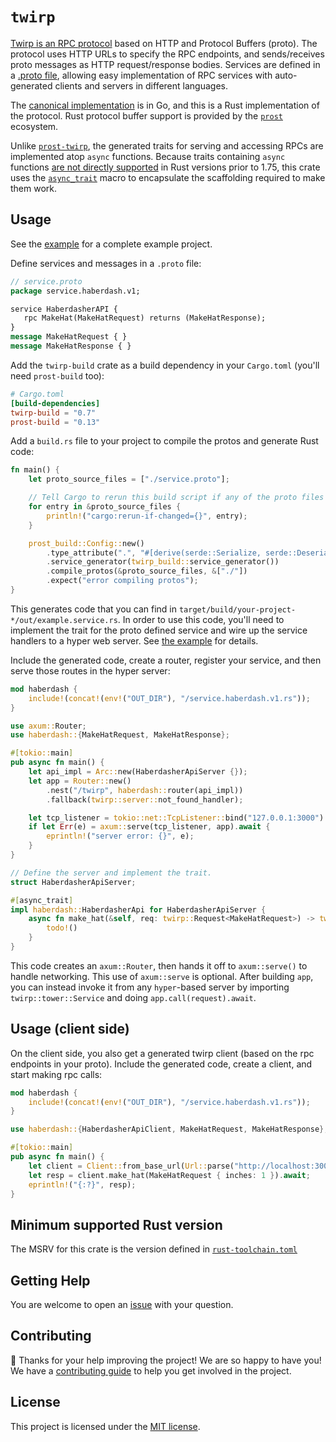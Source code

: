 # `twirp`

[Twirp is an RPC protocol](https://twitchtv.github.io/twirp/docs/spec_v7.html) based on HTTP and Protocol Buffers (proto). The protocol uses HTTP URLs to specify the RPC endpoints, and sends/receives proto messages as HTTP request/response bodies. Services are defined in a [.proto file](https://developers.google.com/protocol-buffers/docs/proto3), allowing easy implementation of RPC services with auto-generated clients and servers in different languages.

The [canonical implementation](https://github.com/twitchtv/twirp) is in Go, and this is a Rust implementation of the protocol. Rust protocol buffer support is provided by the [`prost`](https://github.com/tokio-rs/prost) ecosystem.

Unlike [`prost-twirp`](https://github.com/sourcefrog/prost-twirp), the generated traits for serving and accessing RPCs are implemented atop `async` functions. Because traits containing `async` functions [are not directly supported](https://smallcultfollowing.com/babysteps/blog/2019/10/26/async-fn-in-traits-are-hard/) in Rust versions prior to 1.75, this crate uses the [`async_trait`](https://github.com/dtolnay/async-trait) macro to encapsulate the scaffolding required to make them work.

## Usage

See the [example](https://github.com/github/twirp-rs/tree/main/example) for a complete example project.

Define services and messages in a `.proto` file:

```proto
// service.proto
package service.haberdash.v1;

service HaberdasherAPI {
   rpc MakeHat(MakeHatRequest) returns (MakeHatResponse);
}
message MakeHatRequest { }
message MakeHatResponse { }
```

Add the `twirp-build` crate as a build dependency in your `Cargo.toml` (you'll need `prost-build` too):

```toml
# Cargo.toml
[build-dependencies]
twirp-build = "0.7"
prost-build = "0.13"
```

Add a `build.rs` file to your project to compile the protos and generate Rust code:

<!--
`rust` gets syntax highlighting in GitHub UI and Rustdoc contexts
` ,ignore` (including the space) makes rust tests ignore the code without breaking syntax highlighting
-->
```rust ,ignore
fn main() {
    let proto_source_files = ["./service.proto"];

    // Tell Cargo to rerun this build script if any of the proto files change
    for entry in &proto_source_files {
        println!("cargo:rerun-if-changed={}", entry);
    }

    prost_build::Config::new()
        .type_attribute(".", "#[derive(serde::Serialize, serde::Deserialize)]") // enable support for JSON encoding
        .service_generator(twirp_build::service_generator())
        .compile_protos(&proto_source_files, &["./"])
        .expect("error compiling protos");
}
```

This generates code that you can find in `target/build/your-project-*/out/example.service.rs`. In order to use this code, you'll need to implement the trait for the proto defined service and wire up the service handlers to a hyper web server. See [the example](https://github.com/github/twirp-rs/tree/main/example) for details.

Include the generated code, create a router, register your service, and then serve those routes in the hyper server:

<!--
`rust` gets syntax highlighting in GitHub UI and Rustdoc contexts
` ,ignore` (including the space) makes rust tests ignore the code without breaking syntax highlighting
-->
```rust ,ignore
mod haberdash {
    include!(concat!(env!("OUT_DIR"), "/service.haberdash.v1.rs"));
}

use axum::Router;
use haberdash::{MakeHatRequest, MakeHatResponse};

#[tokio::main]
pub async fn main() {
    let api_impl = Arc::new(HaberdasherApiServer {});
    let app = Router::new()
        .nest("/twirp", haberdash::router(api_impl))
        .fallback(twirp::server::not_found_handler);

    let tcp_listener = tokio::net::TcpListener::bind("127.0.0.1:3000").await.unwrap();
    if let Err(e) = axum::serve(tcp_listener, app).await {
        eprintln!("server error: {}", e);
    }
}

// Define the server and implement the trait.
struct HaberdasherApiServer;

#[async_trait]
impl haberdash::HaberdasherApi for HaberdasherApiServer {
    async fn make_hat(&self, req: twirp::Request<MakeHatRequest>) -> twirp::Result<twirp::Response<MakeHatResponse>> {
        todo!()
    }
}
```

This code creates an `axum::Router`, then hands it off to `axum::serve()` to handle networking. This use of `axum::serve` is optional. After building `app`, you can instead invoke it from any `hyper`-based server by importing `twirp::tower::Service` and doing `app.call(request).await`.

## Usage (client side)

On the client side, you also get a generated twirp client (based on the rpc endpoints in your proto). Include the generated code, create a client, and start making rpc calls:

<!--
`rust` gets syntax highlighting in GitHub UI and Rustdoc contexts
` ,ignore` (including the space) makes rust tests ignore the code without breaking syntax highlighting
-->
```rust ,ignore
mod haberdash {
    include!(concat!(env!("OUT_DIR"), "/service.haberdash.v1.rs"));
}

use haberdash::{HaberdasherApiClient, MakeHatRequest, MakeHatResponse};

#[tokio::main]
pub async fn main() {
    let client = Client::from_base_url(Url::parse("http://localhost:3000/twirp/")?)?;
    let resp = client.make_hat(MakeHatRequest { inches: 1 }).await;
    eprintln!("{:?}", resp);
}
```
## Minimum supported Rust version

The MSRV for this crate is the version defined in [`rust-toolchain.toml`](https://github.com/github/twirp-rs/blob/main/rust-toolchain.toml)

## Getting Help

You are welcome to open an [issue](https://github.com/github/twirp-rs/issues/new) with your question.

## Contributing

🎈 Thanks for your help improving the project! We are so happy to have you! We have a [contributing guide](https://github.com/github/twirp-rs/blob/main/CONTRIBUTING.md) to help you get involved in the project.

## License

This project is licensed under the [MIT license](https://github.com/github/twirp-rs/blob/main/LICENSE).
